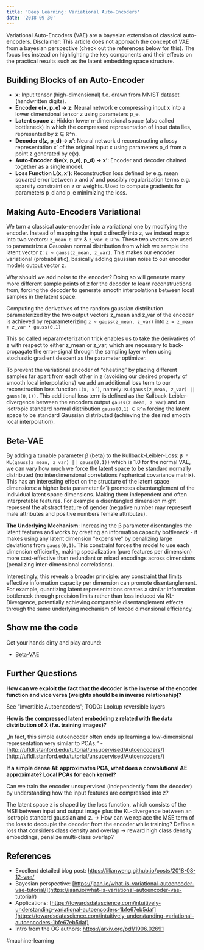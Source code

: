 ```yaml
---
title: 'Deep Learning: Variational Auto-Encoders'
date: '2018-09-30'
---
```

Variational Auto-Encoders (VAE) are a bayesian extension of classical auto-encoders. Disclaimer: This article does not approach the concept of VAE from a bayesian perspective (check out the references below for this). The focus lies instead on highlighting the key components and their effects on the practical results such as the latent embedding space structure.

## Building Blocks of an Auto-Encoder

- **x**: Input tensor (high-dimensional) f.e. drawn from MNIST dataset (handwritten digits).
- **Encoder e(x, p_e) → z**: Neural network e compressing input x into a lower dimensional tensor z using parameters p_e.
- **Latent space z**: Hidden lower n-dimensional space (also called bottleneck) in which the compressed representation of input data lies, represented by z ∈ ℝ^n.
- **Decoder d(z, p_d) → x’**: Neural network d reconstructing a lossy representation x’ of the original input x using parameters p_d from a point z generated by e(x).
- **Auto-Encoder d(e(x, p_e), p_d) → x’**: Encoder and decoder chained together as a single model.
- **Loss Function L(x, x’)**: Reconstruction loss defined by e.g. mean squared error between x and x’ and possibly regularization terms e.g. sparsity constraint on z or weights. Used to compute gradients for parameters p_d and p_e minimizing the loss.

## Making Auto-Encoders Variational

We turn a classical auto-encoder into a variational one by modifying the encoder. Instead of mapping the input x directly into z, we instead map x into two vectors: `z_mean ∈ ℝ^n` & `z_var ∈ ℝ^n`. These two vectors are used to parametrize a Gaussian normal distribution from which we sample the latent vector z: `z ~ gauss(z_mean, z_var)`. This makes our encoder variational (probabilistic), basically adding gaussian noise to our encoder models output vector z.

Why should we add noise to the encoder? Doing so will generate many more different sample points of z for the decoder to learn reconstructions from, forcing the decoder to generate smooth interpolations between local samples in the latent space.

Computing the derivatives of the random gaussian distribution parameterized by the two output vectors z_mean and z_var of the encoder is achieved by reparameterizing `z ~ gauss(z_mean, z_var)` into `z = z_mean + z_var * gauss(0,1)`

This so called reparameterization trick enables us to take the derivatives of z with respect to either z_mean or z_var, which are necessary to back-propagate the error-signal through the sampling layer when using stochastic gradient descent as the parameter optimizer.

To prevent the variational encoder of “cheating” by placing different samples far apart from each other in z (avoiding our desired property of smooth local interpolations) we add an additional loss term to our reconstruction loss function `L(x, x’)`, namely: `KL(gauss(z_mean, z_var) || gauss(0,1))`. This additional loss term is defined as the Kullback-Leibler-divergence between the encoders output `gauss(z_mean, z_var)` and an isotropic standard normal distribution `gauss(0,1) ∈ ℝ^n` forcing the latent space to be standard Gaussian distributed (achieving the desired smooth local interpolation).

## Beta-VAE

By adding a tunable parameter β (beta) to the Kullback-Leibler-Loss: `β * KL(gauss(z_mean, z_var) || gauss(0,1))` which is 1.0 for the normal VAE, we can vary how much we force the latent space to be standard normally distributed (no interdimensional correlations / spherical covariance matrix). This has an interesting effect on the structure of the latent space dimensions: a higher beta parameter (>1) promotes disentanglement of the individual latent space dimensions. Making them independent and often interpretable features.
For example a disentangled dimension might represent the abstract feature of gender (negative number may represent male attributes and positive numbers female attributes).

**The Underlying Mechanism**: Increasing the β parameter disentangles the latent features and works by creating an information capacity bottleneck - it makes using any latent dimension "expensive" by penalizing large deviations from `gauss(0,1)`. This constraint forces the model to use each dimension efficiently, making specialization (pure features per dimension) more cost-effective than redundant or mixed encodings across dimensions (penalizing inter-dimensional correlations).

Interestingly, this reveals a broader principle: any constraint that limits effective information capacity per dimension can promote disentanglement. For example, quantizing latent representations creates a similar information bottleneck through precision limits rather than loss induced via KL-Divergence, potentially achieving comparable disentanglement effects through the same underlying mechanism of forced dimensional efficiency.

## Show me the code

Get your hands dirty and play around:
- [Beta-VAE](https://github.com/AntixK/PyTorch-VAE/blob/master/models/beta_vae.py)

## Further Questions

**How can we exploit the fact that the decoder is the inverse of the encoder function and vice versa (weights should be in inverse relationship)?**

See “Invertible Autoencoders”; TODO: Lookup reversible layers

**How is the compressed latent embedding z related with the data distribution of X (f.e. training images)?**

„In fact, this simple autoencoder often ends up learning a low-dimensional representation very similar to PCAs.“ - 
[http://ufldl.stanford.edu/tutorial/unsupervised/Autoencoders/](http://ufldl.stanford.edu/tutorial/unsupervised/Autoencoders/)

**If a simple dense AE approximates PCA, what does a convolutional AE approximate? Local PCAs for each kernel?**

Can we train the encoder unsupervised (independently from the decoder) by understanding how the input features are compressed into z?

The latent space z is shaped by the loss function, which consists of the MSE between input and output image plus the KL-divergence between an isotropic standard gaussian and z. -> How can we replace the MSE term of the loss to decouple the decoder from the encoder while training? Define a loss that considers class density and overlap -> reward high class density embeddings, penalize multi-class overlap?

## References

- Excellent detailed blog post: <https://lilianweng.github.io/posts/2018-08-12-vae/>
- Bayesian perspective: [https://jaan.io/what-is-variational-autoencoder-vae-tutorial/](https://jaan.io/what-is-variational-autoencoder-vae-tutorial/)
- Applications: [https://towardsdatascience.com/intuitively-understanding-variational-autoencoders-1bfe67eb5daf](https://towardsdatascience.com/intuitively-understanding-variational-autoencoders-1bfe67eb5daf)
- Intro from the OG authors: <https://arxiv.org/pdf/1906.02691>

#machine-learning

